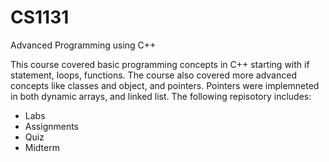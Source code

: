 # CS1131
Advanced Programming using C++

This course covered basic programming concepts in C++ starting with if statement, loops, functions. The course also covered more advanced concepts like classes and object, and pointers. Pointers were implemneted in both dynamic arrays, and linked list. The following repisotory includes:


- Labs
- Assignments
- Quiz
- Midterm
